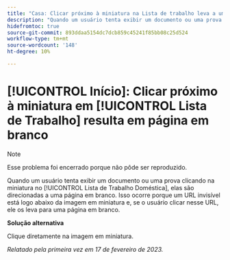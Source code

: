 ```yaml
---
title: "Casa: Clicar próximo à miniatura na Lista de trabalho leva a uma página em branco"
description: "Quando um usuário tenta exibir um documento ou uma prova clicando na miniatura na Lista de trabalho inicial, ele é direcionado para uma página em branco. Isso ocorre porque um URL invisível está logo abaixo da imagem em miniatura e, se o usuário clicar nesse URL, ele os leva para uma página em branco."
hidefromtoc: true
source-git-commit: 893ddaa5154dc7dcb859c45241f85bb08c25d524
workflow-type: tm+mt
source-wordcount: '148'
ht-degree: 10%

---
```



# [!UICONTROL Início]: Clicar próximo à miniatura em [!UICONTROL Lista de Trabalho] resulta em página em branco

>[!NOTE]
>
>Esse problema foi encerrado porque não pôde ser reproduzido.

Quando um usuário tenta exibir um documento ou uma prova clicando na miniatura no [!UICONTROL Lista de Trabalho Doméstica], elas são direcionadas a uma página em branco. Isso ocorre porque um URL invisível está logo abaixo da imagem em miniatura e, se o usuário clicar nesse URL, ele os leva para uma página em branco.

**Solução alternativa**

Clique diretamente na imagem em miniatura.

_Relatado pela primeira vez em 17 de fevereiro de 2023._

